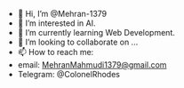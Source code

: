 - 👋 Hi, I’m @Mehran-1379
- 👀 I’m interested in AI.
- 🌱 I’m currently learning Web Development.
- 💞️ I’m looking to collaborate on ...
- 📫 How to reach me:
- email: MehranMahmudi1379@gmail.com
- Telegram: @ColonelRhodes

<!---
Mehran-1379/Mehran-1379 is a ✨ special ✨ repository because its `README.md` (this file) appears on your GitHub profile.
You can click the Preview link to take a look at your changes.
--->
